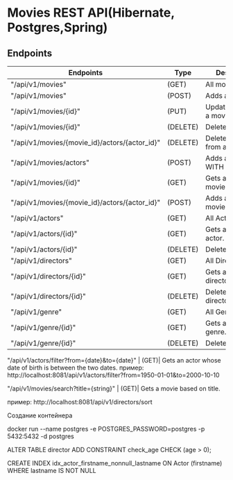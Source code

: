 # Movies REST API(Hibernate, Postgres,Spring)

## Endpoints
Endpoints     | Type          | Description
------------- | ------------- | -------------
"/api/v1/movies"                           | (GET) | All movies
"/api/v1/movies"                           | (POST) | Adds a movies
"/api/v1/movies/{id}"                    | (PUT) | Updates/Replaces a movie
"/api/v1/movies/{id}"      | (DELETE)| Deletes a movie.
"/api/v1/movies/{movie_id}/actors/{actor_id}"      | (DELETE)| Deletes an actor from a movie.
"/api/v1/movies/actors"                    | (POST) | Adds a new movie WITH actors.
"/api/v1/movies/{id}"                | (GET)| Gets a specific movie
"/api/v1/movies/{movie_id}/actors/{actor_id}"      | (POST)| Adds an actor to a movie
"/api/v1/actors"       | (GET)| All Actors
"/api/v1/actors/{id}" | (GET)| Gets a specific actor.
"/api/v1/actors/{id}" | (DELETE)| Deletes an actor.
"/api/v1/directors"       | (GET)| All Directors
"/api/v1/directors/{id}" | (GET)| Gets a specific director.
"/api/v1/directors/{id}" | (DELETE)| Deletes an director.
"/api/v1/genre"       | (GET)| All Genre
"/api/v1/genre/{id}" | (GET)| Gets a specific genre.
"/api/v1/genre/{id}" | (DELETE)| Deletes an genre.

"/api/v1/actors/filter?from={date}&to={date}" | (GET)|  Gets an actor whose date of birth is between the two dates.
пример: http://localhost:8081/api/v1/actors/filter?from=1950-01-01&to=2000-10-10

"/api/v1/movies/search?title={string}" | (GET)|  Gets a movie based on title.

пример: http://localhost:8081/api/v1/directors/sort

Создание контейнера

docker run --name postgres -e POSTGRES_PASSWORD=postgres -p 5432:5432 -d postgres

ALTER TABLE director
ADD CONSTRAINT check_age CHECK (age > 0);

CREATE INDEX idx_actor_firstname_nonnull_lastname
ON Actor (firstname)
WHERE lastname IS NOT NULL